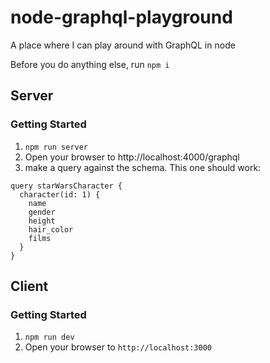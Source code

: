 # node-graphql-playground
A place where I can play around with GraphQL in node

Before you do anything else, run `npm i`

## Server

### Getting Started
1. `npm run server`
1. Open your browser to http://localhost:4000/graphql
1. make a query against the schema.  This one should work:
```
query starWarsCharacter {
  character(id: 1) {
    name
    gender
    height
    hair_color
    films
  }
}
```

## Client

### Getting Started

1. `npm run dev`
1. Open your browser to `http://localhost:3000`